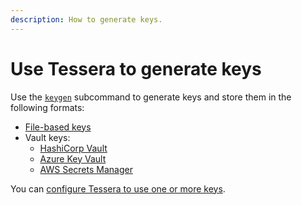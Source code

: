 ```yaml
---
description: How to generate keys.
---
```


# Use Tessera to generate keys

Use the [`keygen`](../../Reference/CLI/CLI-Subcommands.md#keygen) subcommand to generate keys and store them in
the following formats:

* [File-based keys](File-Stored-Keys.md)
* Vault keys:
    * [HashiCorp Vault](Hashicorp-Vault.md)
    * [Azure Key Vault](Azure-Key-Vault.md)
    * [AWS Secrets Manager](AWS-Secrets-Manager.md)

You can [configure Tessera to use one or more keys](../Configure/Keys/Overview.md).
